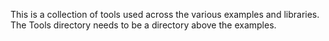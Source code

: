This is a collection of tools used across the various examples and libraries.
The Tools directory needs to be a directory above the examples.
